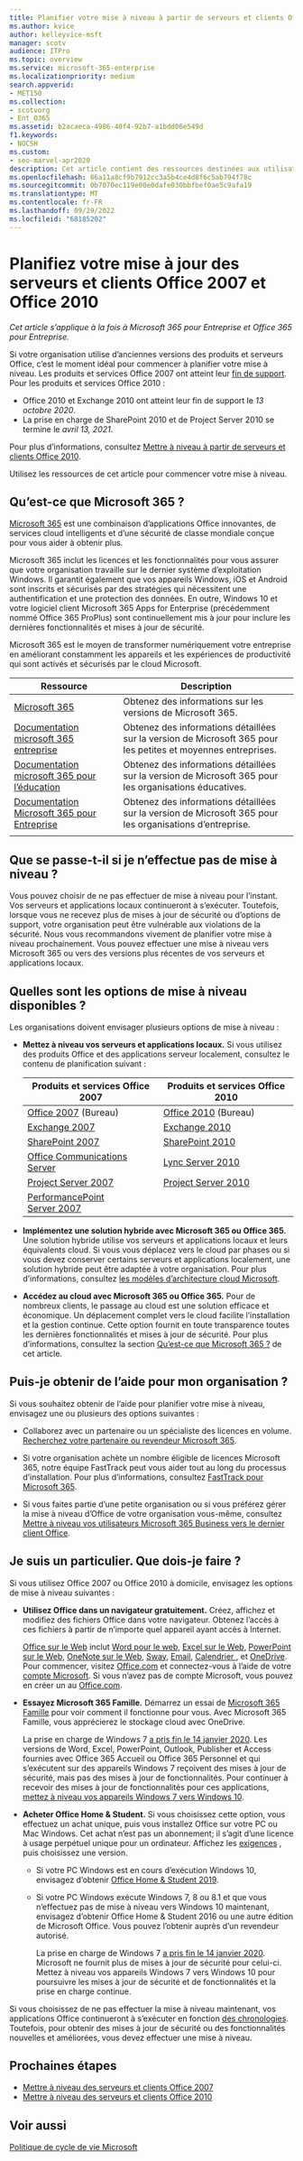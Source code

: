 ```yaml
---
title: Planifier votre mise à niveau à partir de serveurs et clients Office 2007 ou 2010
ms.author: kvice
author: kelleyvice-msft
manager: scotv
audience: ITPro
ms.topic: overview
ms.service: microsoft-365-enterprise
ms.localizationpriority: medium
search.appverid:
- MET150
ms.collection:
- scotvorg
- Ent_O365
ms.assetid: b2acaeca-4986-40f4-92b7-a1bdd06e549d
f1.keywords:
- NOCSH
ms.custom:
- seo-marvel-apr2020
description: Cet article contient des ressources destinées aux utilisateurs qui utilisent Office 2007 ou Office 2010 pour les aider à planifier leur mise à niveau.
ms.openlocfilehash: 86a11a8cf9b7912cc3a5b4ce4d8f6c5ab794f78c
ms.sourcegitcommit: 0b7070ec119e00e0dafe030bbfbef0ae5c9afa19
ms.translationtype: MT
ms.contentlocale: fr-FR
ms.lasthandoff: 09/29/2022
ms.locfileid: "68185202"
---
```

# <a name="plan-your-upgrade-from-office-2007-or-office-2010-servers-and-clients"></a>Planifiez votre mise à jour des serveurs et clients Office 2007 et Office 2010

*Cet article s’applique à la fois à Microsoft 365 pour Entreprise et Office 365 pour Entreprise.*

Si votre organisation utilise d’anciennes versions des produits et serveurs Office, c’est le moment idéal pour commencer à planifier votre mise à niveau. Les produits et services Office 2007 ont atteint leur [fin de support](upgrade-from-office-2007-servers-and-products.md). Pour les produits et services Office 2010 :

- Office 2010 et Exchange 2010 ont atteint leur fin de support le *13 octobre 2020*. 
- La prise en charge de SharePoint 2010 et de Project Server 2010 se termine le *avril 13, 2021*. 

Pour plus d’informations, consultez [Mettre à niveau à partir de serveurs et clients Office 2010](upgrade-from-office-2010-servers-and-products.md).

Utilisez les ressources de cet article pour commencer votre mise à niveau.

## <a name="what-is-microsoft-365"></a>Qu’est-ce que Microsoft 365 ?

[Microsoft 365](https://www.microsoft.com/microsoft-365) est une combinaison d’applications Office innovantes, de services cloud intelligents et d’une sécurité de classe mondiale conçue pour vous aider à obtenir plus.

Microsoft 365 inclut les licences et les fonctionnalités pour vous assurer que votre organisation travaille sur le dernier système d’exploitation Windows. Il garantit également que vos appareils Windows, iOS et Android sont inscrits et sécurisés par des stratégies qui nécessitent une authentification et une protection des données. En outre, Windows 10 et votre logiciel client Microsoft 365 Apps for Enterprise (précédemment nommé Office 365 ProPlus) sont continuellement mis à jour pour inclure les dernières fonctionnalités et mises à jour de sécurité.
  
Microsoft 365 est le moyen de transformer numériquement votre entreprise en améliorant constamment les appareils et les expériences de productivité qui sont activés et sécurisés par le cloud Microsoft.
 
|Ressource|Description|
|---|---|
|[Microsoft 365](https://www.microsoft.com/microsoft-365)|Obtenez des informations sur les versions de Microsoft 365.|
|[Documentation microsoft 365 entreprise](../admin/index.yml)|Obtenez des informations détaillées sur la version de Microsoft 365 pour les petites et moyennes entreprises.|
|[Documentation microsoft 365 pour l’éducation](/microsoft-365/education/)|Obtenez des informations détaillées sur la version de Microsoft 365 pour les organisations éducatives.|
|[Documentation Microsoft 365 pour Entreprise](./index.yml)|Obtenez des informations détaillées sur la version de Microsoft 365 pour les organisations d’entreprise.|
|||

## <a name="what-happens-if-i-dont-upgrade"></a>Que se passe-t-il si je n’effectue pas de mise à niveau ?

Vous pouvez choisir de ne pas effectuer de mise à niveau pour l’instant. Vos serveurs et applications locaux continueront à s’exécuter. Toutefois, lorsque vous ne recevez plus de mises à jour de sécurité ou d’options de support, votre organisation peut être vulnérable aux violations de la sécurité. Nous vous recommandons vivement de planifier votre mise à niveau prochainement. Vous pouvez effectuer une mise à niveau vers Microsoft 365 ou vers des versions plus récentes de vos serveurs et applications locaux.

## <a name="what-upgrade-options-are-available"></a>Quelles sont les options de mise à niveau disponibles ?      

Les organisations doivent envisager plusieurs options de mise à niveau :

- **Mettez à niveau vos serveurs et applications locaux.** Si vous utilisez des produits Office et des applications serveur localement, consultez le contenu de planification suivant :<br/> 

  |Produits et services Office 2007|Produits et services Office 2010|
  |---|---|
  |[Office 2007](/DeployOffice/office-2007-end-support-roadmap) (Bureau)|[Office 2010](/DeployOffice/office-2010-end-support-roadmap) (Bureau)|
  |[Exchange 2007](exchange-2007-end-of-support.md)|[Exchange 2010](exchange-2010-end-of-support.md)|
  |[SharePoint 2007](sharepoint-2007-end-of-support.md)|[SharePoint 2010](upgrade-from-sharepoint-2010.md)|
  |[Office Communications Server](/skypeforbusiness/plan-your-deployment/upgrade)|[Lync Server 2010](/skypeforbusiness/plan-your-deployment/upgrade)|
  |[Project Server 2007](project-server-2007-end-of-support.md)|[Project Server 2010](project-server-2010-end-of-support.md)|
  |[PerformancePoint Server 2007](pps-2007-end-of-support.md)||
 
- **Implémentez une solution hybride avec Microsoft 365 ou Office 365.** Une solution hybride utilise vos serveurs et applications locaux et leurs équivalents cloud. Si vous vous déplacez vers le cloud par phases ou si vous devez conserver certains serveurs et applications localement, une solution hybride peut être adaptée à votre organisation. Pour plus d’informations, consultez [les modèles d’architecture cloud Microsoft](../solutions/cloud-architecture-models.md). 
    
- **Accédez au cloud avec Microsoft 365 ou Office 365.** Pour de nombreux clients, le passage au cloud est une solution efficace et économique. Un déplacement complet vers le cloud facilite l’installation et la gestion continue. Cette option fournit en toute transparence toutes les dernières fonctionnalités et mises à jour de sécurité. Pour plus d’informations, consultez la section [Qu’est-ce que Microsoft 365 ?](#what-is-microsoft-365) de cet article.
    
## <a name="can-i-get-help-for-my-organization"></a>Puis-je obtenir de l’aide pour mon organisation ?

Si vous souhaitez obtenir de l’aide pour planifier votre mise à niveau, envisagez une ou plusieurs des options suivantes :

- Collaborez avec un partenaire ou un spécialiste des licences en volume. [Recherchez votre partenaire ou revendeur Microsoft 365](https://support.office.com/article/b6c18a9b-2aed-4c84-9d75-af709160258c.aspx). 

- Si votre organisation achète un nombre éligible de licences Microsoft 365, notre équipe FastTrack peut vous aider tout au long du processus d’installation. Pour plus d’informations, consultez [FastTrack pour Microsoft 365](https://www.microsoft.com/fasttrack/microsoft-365).

- Si vous faites partie d’une petite organisation ou si vous préférez gérer la mise à niveau d’Office de votre organisation vous-même, consultez [Mettre à niveau vos utilisateurs Microsoft 365 Business vers le dernier client Office](/office365/admin/setup/upgrade-users-to-latest-office-client). 
  
## <a name="im-a-home-user-what-do-i-do"></a>Je suis un particulier. Que dois-je faire ?

Si vous utilisez Office 2007 ou Office 2010 à domicile, envisagez les options de mise à niveau suivantes :

- **Utilisez Office dans un navigateur gratuitement.** Créez, affichez et modifiez des fichiers Office dans votre navigateur. Obtenez l’accès à ces fichiers à partir de n’importe quel appareil ayant accès à Internet. 

  [Office sur le Web](https://products.office.com/office-online/documents-spreadsheets-presentations-office-online) inclut [Word pour le web](https://go.microsoft.com/fwlink/p/?linkid=746664), [Excel sur le Web](https://go.microsoft.com/fwlink/p/?linkid=746665), [PowerPoint sur le Web](https://go.microsoft.com/fwlink/p/?linkid=746666), [OneNote sur le Web](https://go.microsoft.com/fwlink/p/?linkid=746674), [Sway](https://go.microsoft.com/fwlink/p/?linkid=746675), [Email](https://go.microsoft.com/fwlink/p/?linkid=746676), [Calendrier ](https://go.microsoft.com/fwlink/p/?linkid=746678), et [OneDrive](https://go.microsoft.com/fwlink/p/?linkid=746679). Pour commencer, visitez [Office.com](https://office.com) et connectez-vous à l’aide de votre [compte Microsoft](https://account.microsoft.com/account). Si vous n’avez pas de compte Microsoft, vous pouvez en créer un au [Office.com](https://office.com).

- **Essayez Microsoft 365 Famille.** Démarrez un essai de [Microsoft 365 Famille](https://www.microsoft.com/microsoft-365/p/microsoft-365-family/cfq7ttc0k5dm?rtc=2&activetab=pivot:overviewtab) pour voir comment il fonctionne pour vous. Avec Microsoft 365 Famille, vous apprécierez le stockage cloud avec OneDrive.

  La prise en charge de Windows 7 [a pris fin le 14 janvier 2020](https://www.microsoft.com/microsoft-365/windows/end-of-windows-7-support). Les versions de Word, Excel, PowerPoint, Outlook, Publisher et Access fournies avec Office 365 Accueil ou Office 365 Personnel et qui s’exécutent sur des appareils Windows 7 reçoivent des mises à jour de sécurité, mais pas des mises à jour de fonctionnalités. Pour continuer à recevoir des mises à jour de fonctionnalités pour ces applications, [mettez à niveau vos appareils Windows 7 vers Windows 10](https://support.microsoft.com/help/12435/windows-10-upgrade-faq).
    
- **Acheter Office Home &amp; Student.** Si vous choisissez cette option, vous effectuez un achat unique, puis vous installez Office sur votre PC ou Mac Windows. Cet achat n’est pas un abonnement; il s’agit d’une licence à usage perpétuel unique pour un ordinateur. Affichez les [exigences](https://office.com/systemrequirements) , puis choisissez une version.

  - Si votre PC Windows est en cours d’exécution Windows 10, envisagez d’obtenir [Office Home & Student 2019](https://www.microsoft.com/p/office-home-student-2019/cfq7ttc0k7c8).

  - Si votre PC Windows exécute Windows 7, 8 ou 8.1 et que vous n’effectuez pas de mise à niveau vers Windows 10 maintenant, envisagez d’obtenir Office Home & Student 2016 ou une autre édition de Microsoft Office. Vous pouvez l’obtenir auprès d’un revendeur autorisé.
     
    La prise en charge de Windows 7 [a pris fin le 14 janvier 2020](https://www.microsoft.com/microsoft-365/windows/end-of-windows-7-support). Microsoft ne fournit plus de mises à jour de sécurité pour celui-ci. Mettez à niveau vos appareils Windows 7 vers Windows 10 pour poursuivre les mises à jour de sécurité et de fonctionnalités et la prise en charge continue.

Si vous choisissez de ne pas effectuer la mise à niveau maintenant, vos applications Office continueront à s’exécuter en fonction [des chronologies](https://support.microsoft.com/lifecycle/search/13615). Toutefois, pour obtenir des mises à jour de sécurité ou des fonctionnalités nouvelles et améliorées, vous devez effectuer une mise à niveau.
   
## <a name="next-steps"></a>Prochaines étapes

- [Mettre à niveau des serveurs et clients Office 2007](upgrade-from-office-2007-servers-and-products.md)
- [Mettre à niveau des serveurs et clients Office 2010](upgrade-from-office-2010-servers-and-products.md)
   
## <a name="related-topics"></a>Voir aussi
  
[Politique de cycle de vie Microsoft](/lifecycle/)